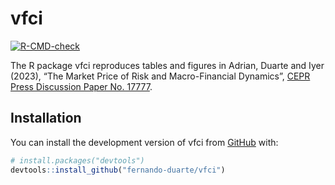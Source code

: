 
<!-- README.md is generated from README.Rmd. Please edit that file -->

# vfci

<!-- badges: start -->

[![R-CMD-check](https://github.com/vfci/vfci/actions/workflows/R-CMD-check.yaml/badge.svg)](https://github.com/vfci/vfci/actions/workflows/R-CMD-check.yaml)
<!-- badges: end -->

The R package vfci reproduces tables and figures in Adrian, Duarte and
Iyer (2023), “The Market Price of Risk and Macro-Financial Dynamics”,
<a href="https://cepr.org/publications/dp17777" target="_blank">CEPR
Press Discussion Paper No. 17777</a>.

## Installation

You can install the development version of vfci from
[GitHub](https://github.com/) with:

``` r
# install.packages("devtools")
devtools::install_github("fernando-duarte/vfci")
```

<!-- ## Example -->
<!-- This is a basic example which shows you how to solve a common problem: -->
<!-- ```{r example} -->
<!-- library(vfci) -->
<!-- ## basic example code -->
<!-- ``` -->
<!-- What is special about using `README.Rmd` instead of just `README.md`? You can include R chunks like so: -->
<!-- ```{r cars} -->
<!-- summary(cars) -->
<!-- ``` -->
<!-- You'll still need to render `README.Rmd` regularly, to keep `README.md` up-to-date. `devtools::build_readme()` is handy for this. You could also use GitHub Actions to re-render `README.Rmd` every time you push. An example workflow can be found here: <https://github.com/r-lib/actions/tree/v1/examples>. -->
<!-- You can also embed plots, for example: -->
<!-- ```{r pressure, echo = FALSE} -->
<!-- plot(pressure) -->
<!-- ``` -->
<!-- In that case, don't forget to commit and push the resulting figure files, so they display on GitHub and CRAN. -->
